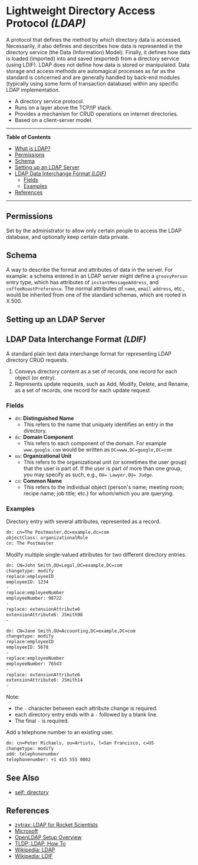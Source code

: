 # Lightweight Directory Access Protocol *(LDAP)*

A protocol that defines the method by which directory data is accessed. Necessarily, it also defines and describes how data is represented in the directory service (the Data (Information) Model). Finally, it defines how data is loaded (imported) into and saved (exported) from a directory service (using LDIF). LDAP does not define how data is stored or manipulated. Data storage and access methods are automagical processes as far as the standard is concerned and are generally handled by back-end modules (typically using some form of transaction database) within any specific LDAP implementation.

* A directory service protocol.
* Runs on a layer above the TCP/IP stack.
* Provides a mechanism for CRUD operations on internet directories.
* Based on a client-server model.

---

**Table of Contents**

<!-- TOC depthFrom:2 depthTo:6 withLinks:1 updateOnSave:1 orderedList:0 -->

- [What is LDAP?](#what-is-ldap)
- [Permissions](#permissions)
- [Schema](#schema)
- [Setting up an LDAP Server](#setting-up-an-ldap-server)
- [LDAP Data Interchange Format *(LDIF)*](#ldap-data-interchange-format-ldif)
	- [Fields](#fields)
	- [Examples](#examples)
- [References](#references)

<!-- /TOC -->

---

## Permissions

Set by the administrator to allow only certain people to access the LDAP database, and optionally keep certain data private.

## Schema

A way to describe the format and attributes of data in the server. For example: a schema entered in an LDAP server might define a `groovyPerson` entry type, which has attributes of `instantMessageAddress`, and `coffeeRoastPreference`. The normal attributes of `name`, `email` `address`, etc., would be inherited from one of the standard schemas, which are rooted in X.500.


## Setting up an LDAP Server


## LDAP Data Interchange Format *(LDIF)*

A standard plain text data interchange format for representing LDAP directory CRUD requests.

1. Conveys directory content as a set of records, one record for each object (or entry).
1. Represents update requests, such as Add, Modify, Delete, and Rename, as a set of records, one record for each update request.


### Fields

- `dn`: **Distinguished Name**
    - This refers to the name that uniquely identifies an entry in the directory.
- `dc`: **Domain Component**
    - This refers to each component of the domain. For example `www.google.com` would be written as `DC=www,DC=google,DC=com`
- `ou`: **Organizational Unit**
    - This refers to the organizational unit (or sometimes the user group) that the user is part of. If the user is part of more than one group, you may specify as such, e.g., `OU= Lawyer,OU= Judge`.
- `cn`: **Common Name**
    - This refers to the individual object (person's name; meeting room; recipe name; job title; etc.) for whom/which you are querying.


### Examples

Directory entry with several attributes, represented as a record.

```sh
dn: cn=The Postmaster,dc=example,dc=com
objectClass: organizationalRole
cn: The Postmaster
```

Modify multiple single-valued attributes for two different directory entries.

```sh
dn: CN=John Smith,OU=Legal,DC=example,DC=com
changetype: modify
replace:employeeID
employeeID: 1234
-
replace:employeeNumber
employeeNumber: 98722
-
replace: extensionAttribute6
extensionAttribute6: JSmith98
-

dn: CN=Jane Smith,OU=Accounting,DC=example,DC=com
changetype: modify
replace:employeeID
employeeID: 5678
-
replace:employeeNumber
employeeNumber: 76543
-
replace: extensionAttribute6
extensionAttribute6: JSmith14
-
```

Note:
- the `-` character between each attribute change is required.
- each directory entry ends with a `-` followed by a blank line.
- The final `-` is required.

Add a telephone number to an existing user.

```sh
dn: cn=Peter Michaels, ou=Artists, l=San Francisco, c=US
changetype: modify
add: telephonenumber
telephonenumber: +1 415 555 0002
```

## See Also

* [self: directory](../persistence/README.md#Directory-vs-Database)


## References

* [zytrax: LDAP for Rocket Scientists](http://www.zytrax.com/books/ldap/)
* [Microsoft](https://msdn.microsoft.com/en-us/library/windows/desktop/aa367008)
* [OpenLDAP Setup Overview](https://www.centos.org/docs/5/html/Deployment_Guide-en-US/s1-ldap-quickstart.html)
* [TLDP: LDAP, How To](http://www.tldp.org/HOWTO/LDAP-HOWTO/index.html)
* [Wikipedia: LDAP](https://en.wikipedia.org/wiki/Lightweight_Directory_Access_Protocol)
* [Wikipedia: LDIF](https://en.wikipedia.org/wiki/LDAP_Data_Interchange_Format)

